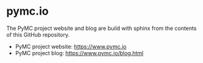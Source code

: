 # pymc.io
The PyMC project website and blog are build with sphinx from the contents of this
GitHub repository.

* PyMC project website: https://www.pymc.io
* PyMC project blog: https://www.pymc.io/blog.html
